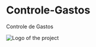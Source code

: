 # Controle-Gastos
Controle de Gastos


![Logo of the project](https://github.com/LucasLBB/Controle-Gastos/blob/master/reademe_images/logo.png)
